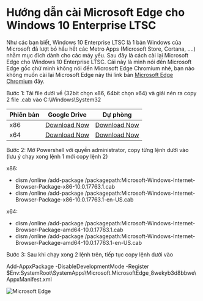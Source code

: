 # Hướng dẫn cài Microsoft Edge cho Windows 10 Enterprise LTSC

Như các bạn biết, Windows 10 Enterprise LTSC là 1 bản Windows của Microsoft đã lượt bỏ hầu hết các Metro Apps (Microsoft Store, Cortana, ....) nhằm mục đích dành cho các máy yếu. Sau đây là cách cài lại Microsoft Edge cho Windows 10 Enterprise LTSC. Cái này là mình nói đến Microsoft Edge gốc chứ mình không nói đến Microsoft Edge Chromium nhé, bạn nào không muốn cài lại Microsoft Edge này thì link bản [Microsoft Edge Chromium](https://www.microsoft.com/en-us/edge) đây.

Bước 1: Tải file dưới về (32bit chọn x86, 64bit chọn x64) và giải nén ra copy 2 file .cab vào C:\Windows\System32

Phiên bản | Google Drive | Dự phòng
 ------------ | ------------ | -------------
x86 | [Download Now](https://drive.google.com/file/d/1Sz_2K40gvPP-AyYdoX8IF9MpgicEwOXb/view?usp=sharing) | [Download Now](https://www.upload.ee/files/12103838/Edge-10.0.17763.1_x86.rar.html)
x64 | [Download Now](https://drive.google.com/file/d/1Xfc9SO8AxAy1rQLnZ2o-cjqYL1orh3CZ/view?usp=sharing) | [Download Now](https://www.upload.ee/files/12103837/Edge-10.0.17763.1_x64.rar.html)

Bước 2: Mở Powershell với quyền administrator, copy từng lệnh dưới vào (lưu ý chạy xong lệnh 1 mới copy lệnh 2)

x86:
* dism /online /add-package /packagepath:Microsoft-Windows-Internet-Browser-Package-x86-10.0.17763.1.cab
* dism /online /add-package /packagepath:Microsoft-Windows-Internet-Browser-Package-x86-10.0.17763.1-en-US.cab

x64:
* dism /online /add-package /packagepath:Microsoft-Windows-Internet-Browser-Package-amd64-10.0.17763.1.cab
* dism /online /add-package /packagepath:Microsoft-Windows-Internet-Browser-Package-amd64-10.0.17763.1-en-US.cab

Bước 3: Sau khi chạy xong 2 lệnh trên, tiếp tục copy lệnh dưới vào

Add-AppxPackage -DisableDevelopmentMode -Register $Env:SystemRoot\SystemApps\Microsoft.MicrosoftEdge_8wekyb3d8bbwe\AppxManifest.xml

![Microsoft Edge](https://scontent.fhan2-6.fna.fbcdn.net/v/t1.0-9/s960x960/43237930_1097171220452261_490187800063246336_o.jpg?_nc_cat=103&_nc_sid=8024bb&_nc_ohc=fhfqIsV09jIAX8wXGsL&_nc_ht=scontent.fhan2-6.fna&_nc_tp=7&oh=3caf65d51451f1fb656b2bc12931137c&oe=5F4E91CA)
